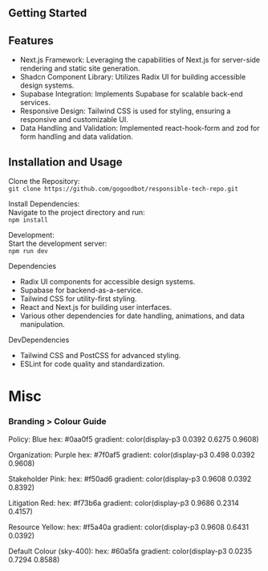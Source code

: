 ## Getting Started

## Features

- Next.js Framework: Leveraging the capabilities of Next.js for server-side rendering and static site generation.
- Shadcn Component Library: Utilizes Radix UI for building accessible design systems.
- Supabase Integration: Implements Supabase for scalable back-end services.
- Responsive Design: Tailwind CSS is used for styling, ensuring a responsive and customizable UI.
- Data Handling and Validation: Implemented react-hook-form and zod for form handling and data validation.

## Installation and Usage

Clone the Repository:  
`git clone https://github.com/gogoodbot/responsible-tech-repo.git`

Install Dependencies:  
Navigate to the project directory and run:  
`npm install`

Development:  
Start the development server:  
`npm run dev`

Dependencies

- Radix UI components for accessible design systems.
- Supabase for backend-as-a-service.
- Tailwind CSS for utility-first styling.
- React and Next.js for building user interfaces.
- Various other dependencies for date handling, animations, and data manipulation.

DevDependencies

- Tailwind CSS and PostCSS for advanced styling.
- ESLint for code quality and standardization.

# Misc

### Branding > Colour Guide

Policy: Blue
hex: #0aa0f5
gradient: color(display-p3 0.0392 0.6275 0.9608)

Organization: Purple
hex: #7f0af5
gradient: color(display-p3 0.498 0.0392 0.9608)

Stakeholder Pink:
hex: #f50ad6
gradient: color(display-p3 0.9608 0.0392 0.8392)

Litigation Red:
hex: #f73b6a
gradient: color(display-p3 0.9686 0.2314 0.4157)

Resource Yellow:
hex: #f5a40a
gradient: color(display-p3 0.9608 0.6431 0.0392)

Default Colour (sky-400):
hex: #60a5fa
gradient: color(display-p3 0.0235 0.7294 0.8588)